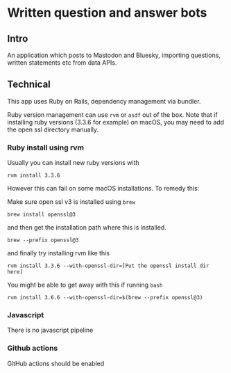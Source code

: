 # Written question and answer bots

## Intro

An application which posts to Mastodon and Bluesky, importing questions, written statements etc from data APIs.

## Technical

This app uses Ruby on Rails, dependency management via bundler.

Ruby version management can use `rvm` or `asdf` out of the box. Note that if installing ruby versions (3.3.6 for example) on macOS, you may need to add the open ssl directory manually.

### Ruby install using rvm

Usually you can install new ruby versions with 

```
rvm install 3.3.6
```

However this can fail on some macOS installations. To remedy this:

Make sure open ssl v3 is installed using `brew`

```
brew install openssl@3
```

and then get the installation path where this is installed.

```
brew --prefix openssl@3
```

and finally try installing rvm like this

```
rvm install 3.3.6 --with-openssl-dir=[Put the openssl install dir here]
```

You might be able to get away with this if running `bash`

```
rvm install 3.6.6 --with-openssl-dir=$(brew --prefix openssl@3)
```

### Javascript

There is no javascript pipeline

### Github actions

GitHub actions should be enabled
